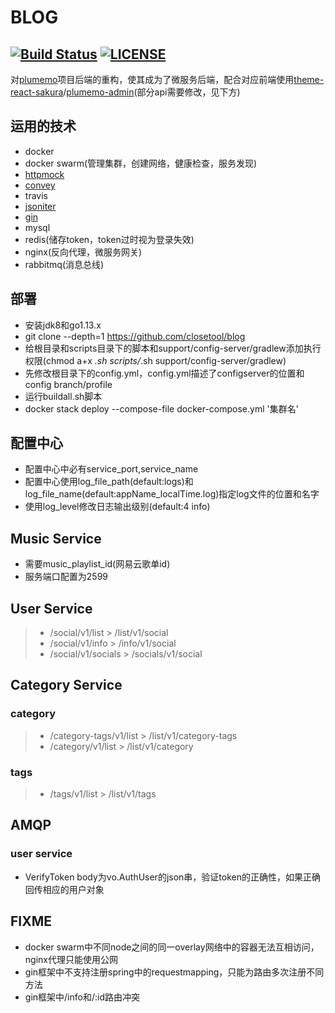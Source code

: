 # BLOG

[![Build Status](https://www.travis-ci.org/closetool/blog.svg?branch=master)](https://www.travis-ci.org/closetool/blog) [![LICENSE](https://img.shields.io/github/license/closetool/blog)](https://github.com/closetool/blog)
---
对[plumemo](https://github.com/byteblogs168/plumemo)项目后端的重构，使其成为了微服务后端，配合对应前端使用[theme-react-sakura](https://github.com/byteblogs168/theme-react-sakura/)/[plumemo-admin](https://github.com/byteblogs168/plumemo-admin)(部分api需要修改，见下方)

## 运用的技术

* docker
* docker swarm(管理集群，创建网络，健康检查，服务发现)
* [httpmock](https://github.com/jarcoal/httpmock)
* [convey](https://github.com/smartystreets/goconvey)
* travis
* [jsoniter](https://github.com/json-iterator/go)
* [gin](https://github.com/gin-gonic/gin)
* mysql
* redis(储存token，token过时视为登录失效)
* nginx(反向代理，微服务网关)
* rabbitmq(消息总线)

## 部署

* 安装jdk8和go1.13.x
* git clone --depth=1 https://github.com/closetool/blog
* 给根目录和scripts目录下的脚本和support/config-server/gradlew添加执行权限(chmod a+x *.sh scripts/*.sh support/config-server/gradlew)
* 先修改根目录下的config.yml，config.yml描述了configserver的位置和config branch/profile
* 运行buildall.sh脚本
* docker stack deploy --compose-file docker-compose.yml '集群名' 

## 配置中心

* 配置中心中必有service_port,service_name
* 配置中心使用log_file_path(default:logs)和log_file_name(default:appName_localTime.log)指定log文件的位置和名字
* 使用log_level修改日志输出级别(default:4 info)

## Music Service
* 需要music_playlist_id(网易云歌单id)
* 服务端口配置为2599

## User Service
> * /social/v1/list \> /list/v1/social</br> 
> * /social/v1/info \> /info/v1/social</br>
> * /social/v1/socials \> /socials/v1/social

## Category Service

### category
> * /category-tags/v1/list \> /list/v1/category-tags</br>
> * /category/v1/list \> /list/v1/category
### tags
> * /tags/v1/list \> /list/v1/tags

## AMQP

### user service
* VerifyToken body为vo.AuthUser的json串，验证token的正确性，如果正确回传相应的用户对象

## FIXME
* docker swarm中不同node之间的同一overlay网络中的容器无法互相访问，nginx代理只能使用公网
* gin框架中不支持注册spring中的requestmapping，只能为路由多次注册不同方法
* gin框架中/info和/:id路由冲突